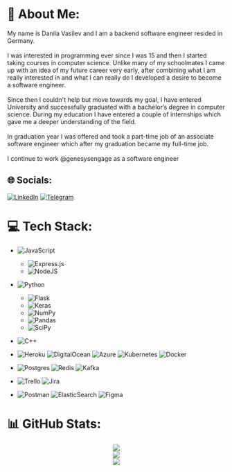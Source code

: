 # 💫 About Me:
My name is Danila Vasilev and I am a backend software engineer resided in Germany.<br><br>I was interested in programming ever since I was 15 and then I started taking courses in computer science. Unlike many of my schoolmates I came up with an idea of my future career very early, after combining what I am really interested in and what I can really do I developed a desire to become a software engineer.<br><br>Since then I couldn't help but move towards my goal, I have entered University and successfully graduated with a bachelor’s degree in computer science. During my education I have entered a couple of internships which gave me a deeper understanding of the field.<br><br>In graduation year I was offered and took a part-time job of an associate software engineer which after my graduation became my full-time job.<br><br>I continue to work @genesysengage as a software engineer


## 🌐 Socials:
[![LinkedIn](https://img.shields.io/badge/LinkedIn-%230077B5.svg?logo=linkedin&logoColor=white)](https://linkedin.com/in/danila-vasilev-84a56668) [![Telegram](https://img.shields.io/badge/Telegram-2CA5E0?style=flat&logo=telegram)](https://t.me/d0ctr)

# 💻 Tech Stack:
  - ![JavaScript](https://img.shields.io/badge/javascript-%23323330.svg?style=flat&logo=javascript&logoColor=%23F7DF1E) 
    - ![Express.js](https://img.shields.io/badge/express.js-%23404d59.svg?style=flat&logo=express&logoColor=%2361DAFB) 
    - ![NodeJS](https://img.shields.io/badge/node.js-6DA55F?style=flat&logo=node.js&logoColor=white)

  - ![Python](https://img.shields.io/badge/python-3670A0?style=flat&logo=python&logoColor=ffdd54)
    - ![Flask](https://img.shields.io/badge/flask-%23000.svg?style=flat&logo=flask&logoColor=white)
    - ![Keras](https://img.shields.io/badge/Keras-%23D00000.svg?style=flat&logo=Keras&logoColor=white)
    - ![NumPy](https://img.shields.io/badge/numpy-%23013243.svg?style=flat&logo=numpy&logoColor=white)
    - ![Pandas](https://img.shields.io/badge/pandas-%23150458.svg?style=flat&logo=pandas&logoColor=white)
    - ![SciPy](https://img.shields.io/badge/SciPy-%230C55A5.svg?style=flat&logo=scipy&logoColor=%white)

  - ![C++](https://img.shields.io/badge/c++-%2300599C.svg?style=flat&logo=c%2B%2B&logoColor=white)

  - ![Heroku](https://img.shields.io/badge/heroku-%23430098.svg?style=flat&logo=heroku&logoColor=white) ![DigitalOcean](https://img.shields.io/badge/DigitalOcean-%230167ff.svg?style=flat&logo=digitalOcean&logoColor=white) ![Azure](https://img.shields.io/badge/azure-%230072C6.svg?style=flat&logo=azure-devops&logoColor=white) ![Kubernetes](https://img.shields.io/badge/kubernetes-%23326ce5.svg?style=flat&logo=kubernetes&logoColor=white) ![Docker](https://img.shields.io/badge/docker-%230db7ed.svg?style=flat&logo=docker&logoColor=white)
  - ![Postgres](https://img.shields.io/badge/postgres-%23316192.svg?style=flat&logo=postgresql&logoColor=white) ![Redis](https://img.shields.io/badge/redis-%23DD0031.svg?style=flat&logo=redis&logoColor=white) ![Kafka](https://img.shields.io/badge/Kafka-grey?style=flat&logo=apachekafka)
  - ![Trello](https://img.shields.io/badge/Trello-%23026AA7.svg?style=flat&logo=Trello&logoColor=white) ![Jira](https://img.shields.io/badge/jira-%230A0FFF.svg?style=flat&logo=jira&logoColor=white) 
  - ![Postman](https://img.shields.io/badge/Postman-FF6C37?style=flat&logo=postman&logoColor=white) ![ElasticSearch](https://img.shields.io/badge/-ElasticSearch-005571?style=flat&logo=elasticsearch) ![Figma](https://img.shields.io/badge/figma-%23F24E1E.svg?style=flat&logo=figma&logoColor=white)
 
# 📊 GitHub Stats:
<div align="center">
  <img src="https://github-readme-stats.vercel.app/api?username=d0ctr&theme=onedark&hide_border=true&include_all_commits=false&count_private=false"/><br/>
  <img src="https://github-readme-streak-stats.herokuapp.com/?user=d0ctr&theme=onedark&hide_border=true"/><br/>
  <img src="https://github-readme-stats.vercel.app/api/top-langs/?username=d0ctr&theme=onedark&hide_border=true&include_all_commits=false&count_private=false&layout=compact"/><br/>
</div>
